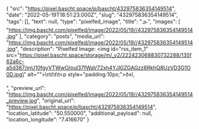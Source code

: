 {
  "src": "https://pixel.bascht.space/p/bascht/432975836354149514",
  "date": "2022-05-19T18:51:23.000Z",
  "slug": "432975836354149514",
  "tags": [],
  "text": null,
  "type": "pixelfed_image",
  "title": "🌫️",
  "images": [
    "https://img.bascht.com/pixelfed/image/2022/05/19//432975836354149514.jpg"
  ],
  "category": "posts",
  "media_url": "https://img.bascht.com/pixelfed/image/2022/05/19//432975836354149514.jpg",
  "description": "Pixelfed Image: <img id=\"rss_item_1\" src=\"https://pixel.bascht.space/storage/m/_v2/222423068830732288/135f62a6c-a5d387/mU10fgyVTWwO/pul37fWaV72xh4YJlGZGAGzz8RkhQ8UzVD3G1O0D.jpg\" alt=\"\">\n\t\t\t<p style=\"padding:10px;\">ð«ï¸</p>",
  "preview_url": "https://img.bascht.com/pixelfed/image/2022/05/19//432975836354149514_preview.jpg",
  "original_url": "https://pixel.bascht.space/p/bascht/432975836354149514",
  "location_latitude": "50.550000",
  "additional_payload": null,
  "location_longitude": "7.416670"
}